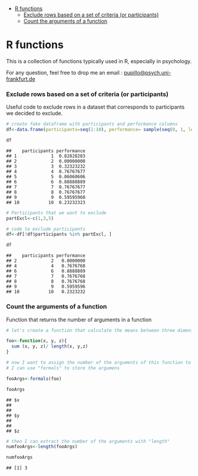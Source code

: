 -   [R functions](#r-functions)
    -   [Exclude rows based on a set of criteria (or
        participants)](#exclude-rows-based-on-a-set-of-criteria-or-participants)
    -   [Count the arguments of a
        function](#count-the-arguments-of-a-function)

R functions
===========

This is a collection of functions typically used in R, especially in
psychology.

For any question, feel free to drop me an email :
<a href="mailto:pupillo@psych.uni-frankfurt.de" class="email">pupillo@psych.uni-frankfurt.de</a>

### Exclude rows based on a set of criteria (or participants)

Useful code to exclude rows in a dataset that corresponds to
participants we decided to exclude.

``` r
# create fake dataframe with participants and performance columns
df<-data.frame(participants=seq(1:10), performance= sample(seq(0, 1, length.out = 100), 10, T))

df
```

    ##    participants performance
    ## 1             1  0.82828283
    ## 2             2  0.00000000
    ## 3             3  0.32323232
    ## 4             4  0.76767677
    ## 5             5  0.06060606
    ## 6             6  0.88888889
    ## 7             7  0.76767677
    ## 8             8  0.76767677
    ## 9             9  0.59595960
    ## 10           10  0.23232323

``` r
# Participants that we want to exclude
partExcl<-c(1,3,5)

# code to exclude participants
df<-df[!df$participants %in% partExcl, ]

df
```

    ##    participants performance
    ## 2             2   0.0000000
    ## 4             4   0.7676768
    ## 6             6   0.8888889
    ## 7             7   0.7676768
    ## 8             8   0.7676768
    ## 9             9   0.5959596
    ## 10           10   0.2323232

### Count the arguments of a function

Function that returns the number of arguments in a function

``` r
# let's create a function that calculate the means between three dimenions (x, y ,z)

foo<-function(x, y, z){
  sum (x, y, z)/ length(x, y,z)
}

# now I want to assign the number of the arguments of this function to a vector. 
# I can use "formals" to store the argumens

fooArgs<-formals(foo)

fooArgs
```

    ## $x
    ## 
    ## 
    ## $y
    ## 
    ## 
    ## $z

``` r
# then I can extract the number of the arguments with "length"
numfooArgs<-length(fooArgs)

numfooArgs
```

    ## [1] 3
